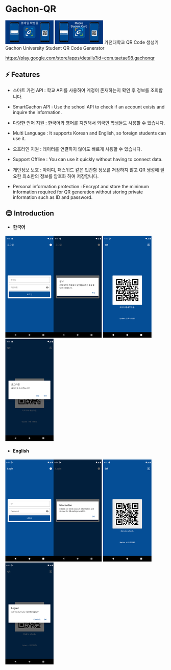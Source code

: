 # Gachon-QR
<img src="./readme/graphic_image_kr.png" alt="Gachon-QR Image" width="30%">
<img src="./readme/graphic_image_en.png" alt="Gachon-QR Image" width="30%">
가천대학교 QR Code 생성기
Gachon University Student QR Code Generator

https://play.google.com/store/apps/details?id=com.taetae98.gachonqr

## ⚡ Features
* 스마트 가천 API : 학교 API를 사용하여 계정이 존재하는지 확인 후 정보를 조회합니다.
* SmartGachon API : Use the school API to check if an account exists and inquire the information.

* 다양한 언어 지원 : 한국어와 영어를 지원해서 외국인 학생들도 사용할 수 있습니다.
* Multi Language : It supports Korean and English, so foreign students can use it.

* 오프라인 지원 : 데이터를 연결하지 않아도 빠르게 사용할 수 있습니다.
* Support Offline : You can use it quickly without having to connect data.

* 개인정보 보호 : 아이디, 패스워드 같은 민간함 정보를 저장하지 않고 QR 생성에 필요한 최소한의 정보를 암호화 하여 저장합니다.
* Personal information protection : Encrypt and store the minimum information required for QR generation without storing private information such as ID and password.

## 😊 Introduction
* #### 한국어
<img src="./readme/LoginFragment_KR.png" alt="LoginFragment_KR" width="30%"><img src="./readme/InformationDialog_KR.png" alt="InformationDialog_KR" width="30%">
<img src="./readme/QRFragment_KR.png" alt="QRFragment_KR" width="30%"><img src="./readme/LogoutDialog_KR.png" alt="LogoutDialog_KR" width="30%">

* #### English
<img src="./readme/LoginFragment_EN.png" alt="LoginFragment_EN" width="30%"><img src="./readme/InformationDialog_EN.png" alt="InformationDialog_EN" width="30%">
<img src="./readme/QRFragment_EN.png" alt="QRFragment_EN" width="30%"><img src="./readme/LogoutDialog_EN.png" alt="LogoutDialog_EN" width="30%">